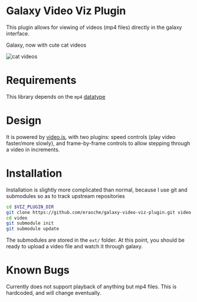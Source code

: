 # Galaxy Video Viz Plugin

This plugin allows for viewing of videos (mp4 files) directly in the galaxy interface.

Galaxy, now with cute cat videos

![cat videos](https://github.com/erasche/galaxy-video-viz-plugin.git)

# Requirements

This library depends on the `mp4` [datatype](http://toolshed.g2.bx.psu.edu/view/eric-rasche/video_datatypes)

# Design

It is powered by [video.js](https://github.com/videojs/video.js/), with two plugins: speed controls (play video faster/more slowly), and frame-by-frame controls to allow stepping through a video in increments.

# Installation

Installation is slightly more complicated than normal, because I use git and submodules so as to track upstream repositories

```bash
cd $VIZ_PLUGIN_DIR
git clone https://github.com/erasche/galaxy-video-viz-plugin.git video
cd video
git submodule init
git submodule update
```

The submodules are stored in the `ext/` folder. At this point, you should be ready to upload a video file and watch it through galaxy.

# Known Bugs

Currently does not support playback of anything but mp4 files. This is hardcoded, and will change eventually.
